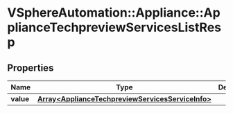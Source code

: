 # VSphereAutomation::Appliance::ApplianceTechpreviewServicesListResp

## Properties
Name | Type | Description | Notes
------------ | ------------- | ------------- | -------------
**value** | [**Array&lt;ApplianceTechpreviewServicesServiceInfo&gt;**](ApplianceTechpreviewServicesServiceInfo.md) |  | 


